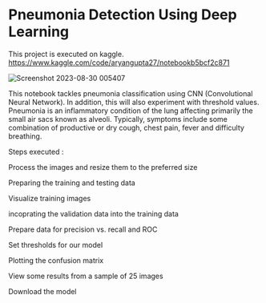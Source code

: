 # Pneumonia Detection Using Deep Learning
This project is executed on kaggle. 
https://www.kaggle.com/code/aryangupta27/notebookb5bcf2c871

![Screenshot 2023-08-30 005407](https://github.com/AryanGupta2708/Pneumonia-Detection-Using-Deep-Learning/assets/111694369/821c66f7-2063-4234-ae9d-18c194efece2)

This notebook tackles pneumonia classification using CNN (Convolutional Neural Network). In addition, this will also experiment with threshold values.
Pneumonia is an inflammatory condition of the lung affecting primarily the small air sacs known as alveoli. Typically, symptoms include some combination of productive or dry cough, chest pain, fever and difficulty breathing.

Steps executed :


Process the images and resize them to the preferred size

Preparing the training and testing data

Visualize training images

incoprating the validation data into the training data

Prepare data for precision vs. recall and ROC

Set thresholds for our model

Plotting the confusion matrix

View some results from a sample of 25 images

Download the model


